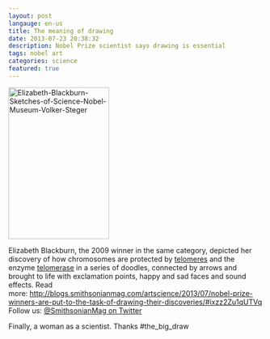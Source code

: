 ```yaml
---
layout: post
langauge: en-us
title: The meaning of drawing
date: 2013-07-23 20:38:32
description: Nobel Prize scientist says drawing is essential
tags: nobel art
categories: science
featured: true 
---
```


<a href="http://www.ebroerse.nl/blog/wp-content/uploads/2013/07/Elizabeth-Blackburn-Sketches-of-Science-Nobel-Museum-Volker-Steger.jpg"><img class="alignnone size-medium wp-image-30" alt="Elizabeth-Blackburn-Sketches-of-Science-Nobel-Museum-Volker-Steger" src="http://www.ebroerse.nl/blog/wp-content/uploads/2013/07/Elizabeth-Blackburn-Sketches-of-Science-Nobel-Museum-Volker-Steger-199x300.jpg" width="199" height="300"></a>

Elizabeth Blackburn, the 2009 winner in the same category, depicted her discovery of how chromosomes are protected by&nbsp;<a href="http://en.wikipedia.org/wiki/Telomere" target="_blank" rel="noopener">telomeres</a>&nbsp;and the enzyme&nbsp;<a href="http://en.wikipedia.org/wiki/Telomerase" target="_blank" rel="noopener">telomerase</a>&nbsp;in a series of doodles, connected by arrows and brought to life with exclamation points, happy and sad faces and sound effects.
Read more:&nbsp;<a href="http://blogs.smithsonianmag.com/artscience/2013/07/nobel-prize-winners-are-put-to-the-task-of-drawing-their-discoveries/#ixzz2Zu1qUTVq">http://blogs.smithsonianmag.com/artscience/2013/07/nobel-prize-winners-are-put-to-the-task-of-drawing-their-discoveries/#ixzz2Zu1qUTVq</a>
Follow us:&nbsp;<a href="http://ec.tynt.com/b/rw?id=cd5NqsI_0r3Qffab7jrHtB&amp;u=SmithsonianMag" target="_blank" rel="noopener">@SmithsonianMag on Twitter</a>

Finally, a woman as a scientist. Thanks #the_big_draw
